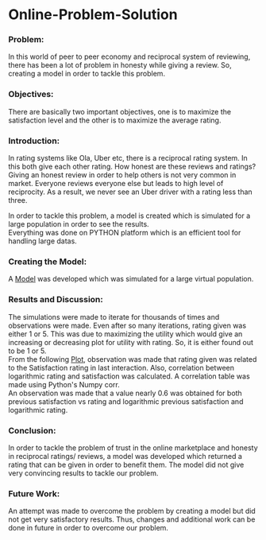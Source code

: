 # Online-Problem-Solution

### Problem:
In this world of peer to peer economy and reciprocal system of reviewing, there has been a lot of problem in honesty while giving a review. So, creating a model in order to tackle this problem.

### Objectives:
There are basically two important objectives, one is to maximize the satisfaction level and the other is to maximize the average rating.

### Introduction:
In rating systems like Ola, Uber etc, there is a reciprocal rating system. In this both give each other rating. How honest are these reviews and ratings? Giving an honest review in order to help others is not very common in market. Everyone reviews everyone else but leads to high level of reciprocity. As a result, we never see an Uber driver with a rating less than three.

In order to tackle this problem, a model is created which is simulated for a large population in order to see the results.  
Everything was done on PYTHON platform which is an efficient tool for handling large datas.

### Creating the Model:
A [Model](https://drive.google.com/file/d/1RRUxvIGp56bt54waffPCV2RBhS9dpOGZ/view?usp=sharing) was developed which was simulated for a large virtual population.

### Results and Discussion:
The simulations were made to iterate for thousands of times and observations were made. Even after so many iterations, rating given was either 1 or 5. This was due to maximizing the utility which would give an increasing or decreasing plot for utility with rating. So, it is either found out to be 1 or 5.    
From the following [Plot](https://drive.google.com/file/d/1DYsS-WieKQpkIGZl_4cqgl0oybHUCQPK/view?usp=sharing), observation was made that rating given was related to the Satisfaction rating in last interaction. Also, correlation between logarithmic rating and satisfaction was calculated. A correlation table was made using Python's Numpy corr.  
An observation was made that a value nearly 0.6 was obtained for both previous satisfaction vs rating and logarithmic previous satisfaction and logarithmic rating.  

### Conclusion:
In order to tackle the problem of trust in the online marketplace and honesty in reciprocal ratings/ reviews, a model was developed which returned a rating that can be given in order to benefit them. The model did not give very convincing results to tackle our problem.  

### Future Work:
An attempt was made to overcome the problem by creating a model but did not get very satisfactory results. Thus, changes and additional work can be done in future in order to overcome our problem.
